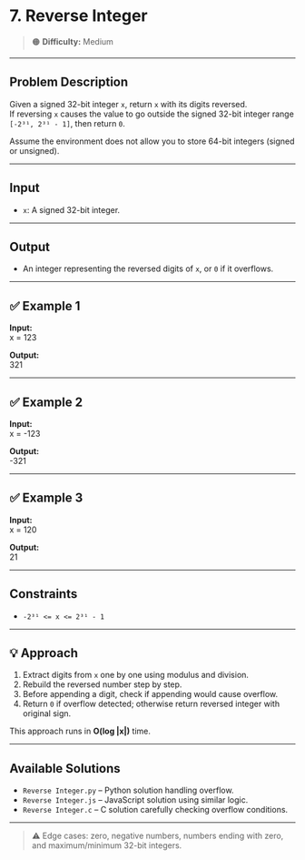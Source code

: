 # 7. Reverse Integer

> 🟠 **Difficulty:** Medium

---

## Problem Description

Given a signed 32-bit integer `x`, return `x` with its digits reversed.  
If reversing `x` causes the value to go outside the signed 32-bit integer range `[-2³¹, 2³¹ - 1]`, then return `0`.

Assume the environment does not allow you to store 64-bit integers (signed or unsigned).

---

## Input

- `x`: A signed 32-bit integer.

---

## Output

- An integer representing the reversed digits of `x`, or `0` if it overflows.

---

## ✅ Example 1

**Input:**  
x = 123

**Output:**  
321

---

## ✅ Example 2

**Input:**  
x = -123

**Output:**  
-321

---

## ✅ Example 3

**Input:**  
x = 120

**Output:**  
21

---

## Constraints

- `-2³¹ <= x <= 2³¹ - 1`

---

## 💡 Approach

1. Extract digits from `x` one by one using modulus and division.
2. Rebuild the reversed number step by step.
3. Before appending a digit, check if appending would cause overflow.
4. Return `0` if overflow detected; otherwise return reversed integer with original sign.

This approach runs in **O(log |x|)** time.

---

## Available Solutions

- `Reverse Integer.py` – Python solution handling overflow.
- `Reverse Integer.js` – JavaScript solution using similar logic.
- `Reverse Integer.c` – C solution carefully checking overflow conditions.

---

> ⚠️ Edge cases: zero, negative numbers, numbers ending with zero, and maximum/minimum 32-bit integers.
